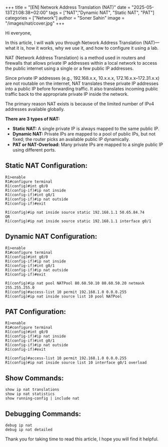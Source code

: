 +++
title = "[EN] Network Address Translation (NAT)"
date = "2025-05-13T21:08:38+02:00"
tags = ["NAT","Dynamic NAT", "Static NAT", "PAT"]
categories = ["Network"]
author = "Soner Sahin"
image = "/images/nat/cover.jpg"
+++

Hi everyone,

In this article, I will walk you through Network Address Translation (NAT)—what it is, how it works, why we use it, and how to configure it using a lab.

NAT (Network Address Translation) is a method used in routers and firewalls that allows private IP addresses within a local network to access the public internet using a single or a few public IP addresses.

Since private IP addresses (e.g., 192.168.x.x, 10.x.x.x, 172.16.x.x–172.31.x.x) are not routable on the internet, NAT translates these private IP addresses into a public IP before forwarding traffic. It also translates incoming public traffic back to the appropriate private IP inside the network.

The primary reason NAT exists is because of the limited number of IPv4 addresses available globally.

**There are 3 types of NAT:**

- **Static NAT:** A single private IP is always mapped to the same public IP.
- **Dynamic NAT:** Private IPs are mapped to a pool of public IPs, but not fixed; the router picks an available public IP dynamically.
- **PAT or NAT-Overload:** Many private IPs are mapped to a single public IP using different ports.

## **Static NAT Configuration:**

```
R1>enable
R1#configure terminal
R1(config)#int g0/0                                  
R1(config-if)#ip nat inside 
R1(config-if)#int g0/1
R1(config-if)#ip nat outside 
R1(config-if)#exit

R1(config)#ip nat inside source static 192.168.1.1 50.65.84.74
OR
R1(config)#ip nat inside source static 192.168.1.1 interface g0/1
```
## **Dynamic NAT Configuration:**

```
R1>enable
R1#configure terminal
R1(config)#int g0/0                                  
R1(config-if)#ip nat inside 
R1(config-if)#int g0/1
R1(config-if)#ip nat outside 
R1(config-if)#exit

R1(config)#ip nat pool NATPool 80.60.50.10 80.60.50.20 netmask 255.255.255.0
R1(config)#access-list 10 permit 192.168.1.0 0.0.0.255
R1(config)#ip nat inside source list 10 pool NATPool
```
## **PAT Configuration:**

```
R1>enable
R1#configure terminal
R1(config)#int g0/0                                  
R1(config-if)#ip nat inside 
R1(config-if)#int g0/1
R1(config-if)#ip nat outside 
R1(config-if)#exit

R1(config)#access-list 10 permit 192.168.1.0 0.0.0.255
R1(config)#ip nat inside source list 10 interface g0/1 overload
```
## **Show Commands:**

```
show ip nat translations
show ip nat statistics
show running-config | include nat
```
## **Debugging Commands:**

```
debug ip nat
debug ip nat detailed
```


Thank you for taking time to read this article, I hope you will find it helpful.
























